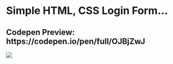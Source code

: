 <h1>Simple HTML, CSS Login Form...</h1>
<h2>Codepen Preview: https://codepen.io/pen/full/OJBjZwJ</h2>
<img src="https://i.ibb.co/ZW5n7z6/image-2023-04-30-132601877.png">
